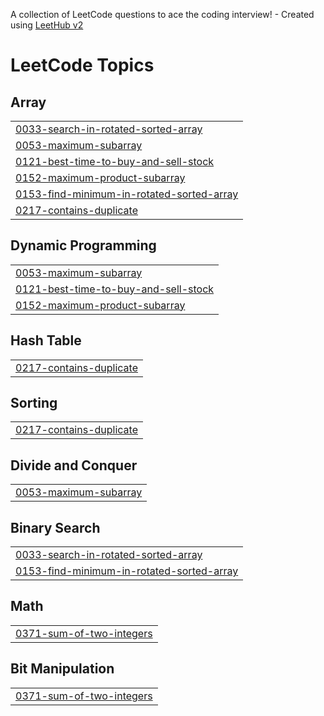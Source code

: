 A collection of LeetCode questions to ace the coding interview! - Created using [LeetHub v2](https://github.com/arunbhardwaj/LeetHub-2.0)
<!---LeetCode Topics Start-->
# LeetCode Topics
## Array
|  |
| ------- |
| [0033-search-in-rotated-sorted-array](https://github.com/Sujan-Katuwal/LeetCode-Blind-75-questions-/tree/master/0033-search-in-rotated-sorted-array) |
| [0053-maximum-subarray](https://github.com/Sujan-Katuwal/LeetCode-Blind-75-questions-/tree/master/0053-maximum-subarray) |
| [0121-best-time-to-buy-and-sell-stock](https://github.com/Sujan-Katuwal/LeetCode-Blind-75-questions-/tree/master/0121-best-time-to-buy-and-sell-stock) |
| [0152-maximum-product-subarray](https://github.com/Sujan-Katuwal/LeetCode-Blind-75-questions-/tree/master/0152-maximum-product-subarray) |
| [0153-find-minimum-in-rotated-sorted-array](https://github.com/Sujan-Katuwal/LeetCode-Blind-75-questions-/tree/master/0153-find-minimum-in-rotated-sorted-array) |
| [0217-contains-duplicate](https://github.com/Sujan-Katuwal/LeetCode-Blind-75-questions-/tree/master/0217-contains-duplicate) |
## Dynamic Programming
|  |
| ------- |
| [0053-maximum-subarray](https://github.com/Sujan-Katuwal/LeetCode-Blind-75-questions-/tree/master/0053-maximum-subarray) |
| [0121-best-time-to-buy-and-sell-stock](https://github.com/Sujan-Katuwal/LeetCode-Blind-75-questions-/tree/master/0121-best-time-to-buy-and-sell-stock) |
| [0152-maximum-product-subarray](https://github.com/Sujan-Katuwal/LeetCode-Blind-75-questions-/tree/master/0152-maximum-product-subarray) |
## Hash Table
|  |
| ------- |
| [0217-contains-duplicate](https://github.com/Sujan-Katuwal/LeetCode-Blind-75-questions-/tree/master/0217-contains-duplicate) |
## Sorting
|  |
| ------- |
| [0217-contains-duplicate](https://github.com/Sujan-Katuwal/LeetCode-Blind-75-questions-/tree/master/0217-contains-duplicate) |
## Divide and Conquer
|  |
| ------- |
| [0053-maximum-subarray](https://github.com/Sujan-Katuwal/LeetCode-Blind-75-questions-/tree/master/0053-maximum-subarray) |
## Binary Search
|  |
| ------- |
| [0033-search-in-rotated-sorted-array](https://github.com/Sujan-Katuwal/LeetCode-Blind-75-questions-/tree/master/0033-search-in-rotated-sorted-array) |
| [0153-find-minimum-in-rotated-sorted-array](https://github.com/Sujan-Katuwal/LeetCode-Blind-75-questions-/tree/master/0153-find-minimum-in-rotated-sorted-array) |
## Math
|  |
| ------- |
| [0371-sum-of-two-integers](https://github.com/Sujan-Katuwal/LeetCode-Blind-75-questions-/tree/master/0371-sum-of-two-integers) |
## Bit Manipulation
|  |
| ------- |
| [0371-sum-of-two-integers](https://github.com/Sujan-Katuwal/LeetCode-Blind-75-questions-/tree/master/0371-sum-of-two-integers) |
<!---LeetCode Topics End-->